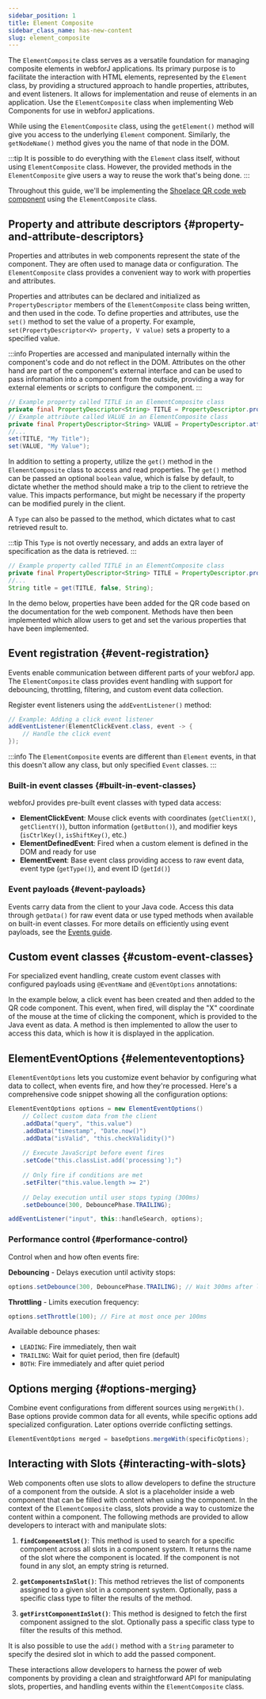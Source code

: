 ```yaml
---
sidebar_position: 1
title: Element Composite
sidebar_class_name: has-new-content
slug: element_composite
---
```


<DocChip chip='since' label='23.06' />
<JavadocLink type="foundation" location="com/webforj/component/element/ElementComposite" top='true'/>

The `ElementComposite` class serves as a versatile foundation for managing composite elements in webforJ applications. Its primary purpose is to facilitate the interaction with HTML elements, represented by the `Element` class, by providing a structured approach to handle properties, attributes, and event listeners. It allows for implementation and reuse of elements in an application. Use the `ElementComposite` class when implementing Web Components for use in webforJ applications.

While using the `ElementComposite` class, using the `getElement()` method will give you access to the underlying `Element` component. Similarly, the `getNodeName()` method gives you the name of that node in the DOM. 

:::tip
It is possible to do everything with the `Element` class itself, without using `ElementComposite` class. However, the provided methods in the `ElementComposite` give users a way to reuse the work that's being done. 
:::

Throughout this guide, we'll be implementing the [Shoelace QR code web component](https://shoelace.style/components/qr-code) using the `ElementComposite` class.

<ComponentDemo 
path='/webforj/qrdemo?' 
javaE='https://raw.githubusercontent.com/webforj/webforj-documentation/refs/heads/main/src/main/java/com/webforj/samples/views/elementcomposite/QRDemoView.java'
height='175px'
/>

## Property and attribute descriptors {#property-and-attribute-descriptors}

Properties and attributes in web components represent the state of the component. They are often used to manage data or configuration. The `ElementComposite` class provides a convenient way to work with properties and attributes.

Properties and attributes can be declared and initialized as `PropertyDescriptor` members of the `ElementComposite` class being written, and then used in the code. To define properties and attributes, use the `set()` method to set the value of a property. For example, `set(PropertyDescriptor<V> property, V value)` sets a property to a specified value. 

:::info
Properties are accessed and manipulated internally within the component's code and do not reflect in the DOM. Attributes on the other hand are part of the component's external interface and can be used to pass information into a component from the outside, providing a way for external elements or scripts to configure the component.
:::

```java
// Example property called TITLE in an ElementComposite class
private final PropertyDescriptor<String> TITLE = PropertyDescriptor.property("title", "");
// Example attribute called VALUE in an ElementComposite class
private final PropertyDescriptor<String> VALUE = PropertyDescriptor.attribute("value", "");
//...
set(TITLE, "My Title");
set(VALUE, "My Value");
```

In addition to setting a property, utilize the `get()` method in the `ElementComposite` class to access and read properties. The `get()` method can be passed an optional `boolean` value, which is false by default, to dictate whether the method should make a trip to the client to retrieve the value. This impacts performance, but might be necessary if the property can be modified purely in the client. 

A `Type` can also be passed to the method, which dictates what to cast retrieved result to.

:::tip
This `Type` is not overtly necessary, and adds an extra layer of specification as the data is retrieved.
:::

```java
// Example property called TITLE in an ElementComposite class
private final PropertyDescriptor<String> TITLE = PropertyDescriptor.property("title", "");
//...
String title = get(TITLE, false, String);
```

In the demo below, properties have been added for the QR code based on the documentation for the web component. Methods have then been implemented which allow users to get and set the various properties that have been implemented.

<ComponentDemo 
path='/webforj/qrproperties?' 
javaE='https://raw.githubusercontent.com/webforj/webforj-documentation/refs/heads/main/src/main/java/com/webforj/samples/views/elementcomposite/QRPropertiesView.java'
height='250px'
/>

## Event registration {#event-registration}

Events enable communication between different parts of your webforJ app. The `ElementComposite` class provides event handling with support for debouncing, throttling, filtering, and custom event data collection.

Register event listeners using the `addEventListener()` method:

```java
// Example: Adding a click event listener
addEventListener(ElementClickEvent.class, event -> {
    // Handle the click event
});
```

:::info
The `ElementComposite` events are different than `Element` events, in that this doesn't allow any class, but only specified `Event` classes.
:::

### Built-in event classes {#built-in-event-classes}

webforJ provides pre-built event classes with typed data access:

- **ElementClickEvent**: Mouse click events with coordinates (`getClientX()`, `getClientY()`), button information (`getButton()`), and modifier keys (`isCtrlKey()`, `isShiftKey()`, etc.)
- **ElementDefinedEvent**: Fired when a custom element is defined in the DOM and ready for use
- **ElementEvent**: Base event class providing access to raw event data, event type (`getType()`), and event ID (`getId()`)

### Event payloads {#event-payloads}

Events carry data from the client to your Java code. Access this data through `getData()` for raw event data or use typed methods when available on built-in event classes. For more details on efficiently using event payloads, see the [Events guide](../building-ui/events).

## Custom event classes {#custom-event-classes}

For specialized event handling, create custom event classes with configured payloads using `@EventName` and `@EventOptions` annotations:

In the example below, a click event has been created and then added to the QR code component. This event, when fired, will display the "X" coordinate of the mouse at the time of clicking the component, which is provided to the Java event as data. A method is then implemented to allow the user to access this data, which is how it is displayed in the application.

<ComponentDemo 
path='/webforj/qrevent?' 
javaE='https://raw.githubusercontent.com/webforj/webforj-documentation/refs/heads/main/src/main/java/com/webforj/samples/views/elementcomposite/QREventView.java'
height='300px'
/>

## ElementEventOptions {#elementeventoptions}

`ElementEventOptions` lets you customize event behavior by configuring what data to collect, when events fire, and how they're processed. Here's a comprehensive code snippet showing all the configuration options:

```java
ElementEventOptions options = new ElementEventOptions()
    // Collect custom data from the client
    .addData("query", "this.value")
    .addData("timestamp", "Date.now()")
    .addData("isValid", "this.checkValidity()")
    
    // Execute JavaScript before event fires
    .setCode("this.classList.add('processing');")
    
    // Only fire if conditions are met
    .setFilter("this.value.length >= 2")
    
    // Delay execution until user stops typing (300ms)
    .setDebounce(300, DebouncePhase.TRAILING);

addEventListener("input", this::handleSearch, options);
```

### Performance control {#performance-control}

Control when and how often events fire:

**Debouncing** - Delays execution until activity stops:

```java
options.setDebounce(300, DebouncePhase.TRAILING); // Wait 300ms after last event
```

**Throttling** - Limits execution frequency:

```java
options.setThrottle(100); // Fire at most once per 100ms
```

Available debounce phases:

- `LEADING`: Fire immediately, then wait
- `TRAILING`: Wait for quiet period, then fire (default)
- `BOTH`: Fire immediately and after quiet period

## Options merging {#options-merging}

Combine event configurations from different sources using `mergeWith()`. Base options provide common data for all events, while specific options add specialized configuration. Later options override conflicting settings.

```java
ElementEventOptions merged = baseOptions.mergeWith(specificOptions);
```

## Interacting with Slots {#interacting-with-slots}

Web components often use slots to allow developers to define the structure of a component from the outside. A slot is a placeholder inside a web component that can be filled with content when using the component. In the context of the `ElementComposite` class, slots provide a way to customize the content within a component. The following methods are provided to allow developers to interact with and manipulate slots:

1. **`findComponentSlot()`**: This method is used to search for a specific component across all slots in a component system. It returns the name of the slot where the component is located. If the component is not found in any slot, an empty string is returned.

2. **`getComponentsInSlot()`**: This method retrieves the list of components assigned to a given slot in a component system. Optionally, pass a specific class type to filter the results of the method.

3. **`getFirstComponentInSlot()`**: This method is designed to fetch the first component assigned to the slot. Optionally pass a specific class type to filter the results of this method.

It is also possible to use the `add()` method with a `String` parameter to specify the desired slot in which to add the passed component.

These interactions allow developers to harness the power of web components by providing a clean and straightforward API for manipulating slots, properties, and handling events within the `ElementComposite` class.